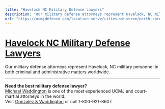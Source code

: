 ```yaml
---
title: "Havelock NC Military Defense Lawyers"
description: "Our military defense attorneys represent Havelock, NC military personnel in both criminal and administrative matters worldwide."
url: "https://ucmjdefense.com/location-serve/cities-we-serve/north-carolina-military-defense-lawyers/havelock-nc-military-defense-lawyers.html"
---
```


# [Havelock NC Military Defense Lawyers](https://ucmjdefense.com/location-serve/cities-we-serve/north-carolina-military-defense-lawyers/havelock-nc-military-defense-lawyers.html)

Our military defense attorneys represent Havelock, NC military personnel in both criminal and administrative matters worldwide.

---

**Need the best military defense lawyer?**  
[Michael Waddington](https://ucmjdefense.com/attorneys/michael-stewart-waddington-partner.html) is one of the most experienced UCMJ and court-martial attorneys in the world.  
Visit [Gonzalez & Waddington](https://ucmjdefense.com) or call 1-800-921-8607.
